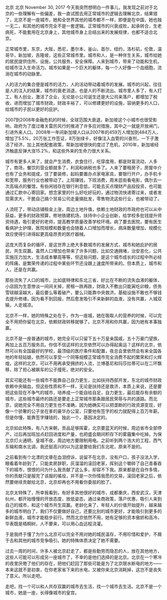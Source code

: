 北京 北京
November 30, 2017
今天我突然想明白一件事儿，我发现之前对于北京的一些理解有一些偏差，我一直试图去用正常城市的逻辑去理解北京，结果错了，北京不是一座城市，她和全世界其他的城市都不一样，即便是在中国，她也独一无二，和其他的城市完全不是一套逻辑。正常城市的兴衰成败，起承转合，生老病死，不能套用在北京身上，其他城市身上总结出来的发展规律，也都不适合北京。

正常城市里，东京，大阪，悉尼，墨尔本，釜山，首尔，纽约，洛杉矶，伦敦，温哥华，新加坡，吉隆坡，这些正常城市里。城市和人，是一种伴生关系，城市给她的居民提供住所，设施，公共服务，安全保障。人来到城市，带来了动能和生机，给城市注入生命活力。城市如果是一个巨大的躯体，每一个人好像一个血细胞，流淌在城市的动脉里。

人的活力的集合便是城市的活力，人的活动带动着城市的发展。城市的兴起，往往是人的注入的结果，城市的衰老消退，也是人的不断流出。城市里人多了，有人打工，有人创业，激活了企业，无论是小公司诞生还是大公司来落户，都增加了税收，进而增加了城市财政，财政丰裕了，可以修建更好的设施，容纳更多的人口，给城市的子民以更好的庇护。

2007到2008年金融危机的时候，全球范围大衰退，新加坡这个小城市也很受影响，政府为了度过难关雷厉风行的推进了许多应对措施，其中之一就是开放闸门，引进外来人口。2008年一年间新加坡人口从2007年的459万人增加到484万人，增加了5.5%，20万张工作签证，8万张绿卡，好像注入血管的兴奋剂，一下子激活了经济，加上其他配套政策，帮新加坡很快的度过了危机，2010年，新加坡经济触底反弹大涨15.2%，和这些外来的生命力很大关系。

城市有更多人来了，就会产生消费，衣食住行，吃穿度用，都是财富流动，人多了，商场，餐饮的营业额就多了，利润和纳税也多了。人来了要租房子，房屋中介也有了业务和提成，住了要装修，起码要置办点家电家具，要银行开户，办手机卡和宽带，服务行业也被带动了。上班赚钱，下班消费，周末逛街看电影，偶尔去一次高端点的餐馆，有些闲钱存在银行利息低，可能去买点理财产品投投资，也可能通过汇款中心寄回家。想念家里的什么好吃好玩的，通过物流快递寄过来，或者发现需求大，干脆自己搞个贸易公司走量搞批发，零售物流这些行业，也被带动了。

人流旺了，带动店铺租金上涨，周边土地升值，依赖土地财政的市政府也可以从中获益，更多的财政预算，修地铁建机场，扶持中小企业创新，给学校多批钱提升师资待遇，吸引更好的老师，提高教学质量改善学校环境。病了要去医院，要有医生看病护士护理，医院规模和数量也会随着人口增加而增长，病床数量增加，规模化效应使得引进得起更高级昂贵的医疗器械。

这庞大而复杂的循环，是这世界上绝大多数城市的发展方式，城市和她庇护的居民，共生双赢。虽然人口增加也带来了许多问题，比如交通拥堵，治安恶化，公共实施压力加大，生活成本攀高等等，但这些问题，是这个城市成长的过程中所必经的阵痛，是繁荣传递的过程中某些环节还没跟上速度所带来的。但本质上，城市和人，还是在共赢。

那些流失了人口的城市，比如底特律和东北三省，好比在不断的流失血液的躯体，小店因为生意惨淡一间间关掉，房租一跌再跌，财政入不敷出只能寅吃卯粮，债务雪球越滚越大，最后要么等着破产，要么只能靠中央救济。基础设施不敢也不够钱去提升修缮，因为看不到回报，然后愈发吸引不来新鲜的血液，没有共赢，人城双输，人走城凉。

北京不一样，她的特殊之处在于，作为一座城，她在吸取人的营养的时候，可以完全不用把你留在北京，依赖财政转移就够了。北京不用和你共赢，因为她有本事独赢。

北京不是一座普通的城市，她完全可以只留下五十万皇亲国戚，五十万豪门望族，再加上五百万服务员。你信不信这样的北京依然可以办得起奥运？这样的北京，依然可以有全国最好的学校，最顶级的医疗条件和配置，夜总会里依然会有来全国各地的年轻姑娘，依然可以享受一个同等规模正常城市完全消费不起的繁荣和灯火辉煌。这样的北京，可以不用再承受拥挤的人流，兰博基尼和玛莎拉蒂可以在二环飘移，除了担心被飙车的公子撞死，绝对的安全。

其实可能还有一些城市不能靠自己自力更生，比如扶持西部开发，东北的城市财政依赖中央输血，但这些性质和不一样，无论是扶持还是救济，本质上来说，还是要把这些现在不争气的城市，培养成一个能自给自足，自力更生，最后能存有余额的城市，这些城市最终的路还是要走上正常城市那条跟居民荣辱与共的道路。而北京，说她完全不用自力更生也不准确，因为她确实可以把垄断的行政资源变现，好像一个骄奢的公子坐在爹的豪华办公室，只要他有签字的权力就配得上百万年薪。但是你懂，能靠签字赚钱的，独此一个，基因决定的。

北京如此特殊，有八方来朝，贡品足够挥霍，北京要蓝天的时候，周边省市全部停产，过后再加班加点赶回进度和产量，也把盛会期间积存下的雾霾集中吃掉。为保北京灯火通明，皇城不夜，周边地方要限制用电。之前听到两个浩大的工程，西气东输和南水北调，我还挺高兴的以为这是要给我们东北呢，原来不是的。

之前看到有个北漂的文章在血泪控诉，说留不在北京，没有户口，孩子没法入学，眼看着年龄到了，只能卖房辞职，灰溜溜的滚回老家，挥别这个嚼碎了自己青春吞下的城市，恨恨的问为什么我贡献了这么多，却容不下我。原来都是在自作多情，你的贡献只是服完了该服的徭役，并不是一次你情我愿的交易，滚回老家之后，依然要继续贡献给北京，北京却再也不用看你委屈的脸了。

北京太特殊了，所幸我看到，有好多其他很好的城市，成都重庆，西安武汉，天津杭州，都开始慢慢的开放态度，放低姿态，通过亲商政策，落户优惠，吸引人来到自己的城市，和这个城市共生双赢。老龄化来了，年轻人的价值开始提升，越来越多的城市明白了，我们不仅要做好自己，还要比别的城市更好，才能吸引到更多的新鲜血液，城市才能稳步前行。然而北京依然不用，她有足够的资本傲娇和高冷，华表既是梧桐树，人不要来，可以用心血远程浇灌。

于是我终于懂了为什么北京可以完全不用对她的城民温存，不用珍惜和爱护，不屑于去和其他的城市竞争吸引。她的特殊体质决定了她不需要。

过去一周的时间，许多人被北京赶走了，都是些勤劳而隐忍的人，放在其他地方，这些人可能可以形成另一座城市了，不幸的是他们选择的是北京。北京在一个寒冷的夜里厌倦了他们的存在，把他们赶回了那些可能是为了北京限水断电的地方——本来这就不是初衷，在你老家省下来的水电，又被你来北京消耗掉，这岂不是丧失了意义。所以走吧。

走吧，找一个可以和人共存双赢的城市去生活，找一个城市去生活。北京不是一个城市，她是一座，长得像城市的皇宫。
